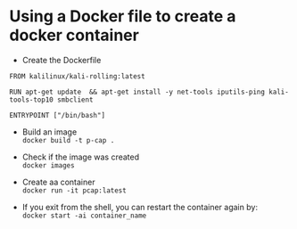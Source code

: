 # Using a Docker file to create a docker container

- Create the Dockerfile
```
FROM kalilinux/kali-rolling:latest

RUN apt-get update  && apt-get install -y net-tools iputils-ping kali-tools-top10 smbclient

ENTRYPOINT ["/bin/bash"]
```

- Build an image  
```docker build -t p-cap .```

- Check if the image was created  
```docker images```

- Create aa container  
```docker run -it pcap:latest ```

- If you exit from the shell, you can restart the container again by:   
```docker start -ai container_name```
